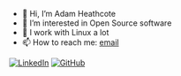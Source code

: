 - 👋 Hi, I’m Adam Heathcote
- 👀 I’m interested in Open Source software
- :penguin: I work with Linux a lot
- 📫 How to reach me: [email](mailto:aheathcote@linux.com)

<a href="https://www.linkedin.com/in/adamheathcote91" target="_blank"><img alt="LinkedIn" src="https://img.shields.io/badge/-LinkedIn-0077B5?style=flat-square&logo=Linkedin&logoColor=white"></a>
<a href="https://github.com/agent-squirrel" target="_blank"><img alt="GitHub" src="https://img.shields.io/badge/-agent--squirrel-black?style=flat-square&logo=GitHub&logoColor=white"></a>

<!---
agent-squirrel/agent-squirrel is a ✨ special ✨ repository because its `README.md` (this file) appears on your GitHub profile.
You can click the Preview link to take a look at your changes.
--->
